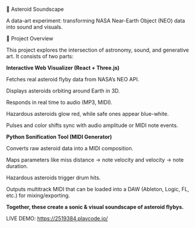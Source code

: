🌌 Asteroid Soundscape

A data-art experiment: transforming NASA Near-Earth Object (NEO) data into sound and visuals.


🚀 Project Overview

This project explores the intersection of astronomy, sound, and generative art.
It consists of two parts:

**Interactive Web Visualizer (React + Three.js)**

  Fetches real asteroid flyby data from NASA’s NEO API.

  Displays asteroids orbiting around Earth in 3D.

  Responds in real time to audio (MP3, MIDI).

  Hazardous asteroids glow red, while safe ones appear blue-white.

  Pulses and color shifts sync with audio amplitude or MIDI note events.

**Python Sonification Tool (MIDI Generator)**

  Converts raw asteroid data into a MIDI composition.

  Maps parameters like miss distance → note velocity and velocity → note duration.
  
  Hazardous asteroids trigger drum hits.

  Outputs multitrack MIDI that can be loaded into a DAW (Ableton, Logic, FL, etc.) for mixing/exporting.

**Together, these create a sonic & visual soundscape of asteroid flybys.**

LIVE DEMO: https://2519384.playcode.io/
